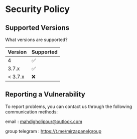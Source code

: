 # Security Policy

## Supported Versions
 What versions are supported?

| Version | Supported          |
| ------- | ------------------ |
| 4   | :white_check_mark: |
| 3.7.x   | :white_check_mark: |
| < 3.7.x   | :x:                |

## Reporting a Vulnerability

To report problems, you can contact us through the following communication methods:

email : mahdigholipour@outlook.com

group telegram : https://t.me/mirzapanelgroup

